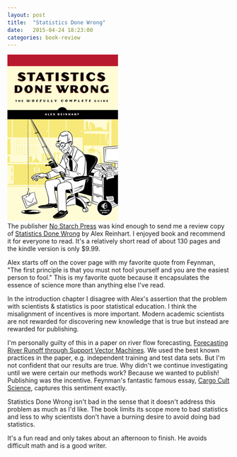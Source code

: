 ```yaml
---
layout: post
title:  "Statistics Done Wrong"
date:   2015-04-24 18:23:00
categories: book-review
---
```


![Book Cover](/assets/stas.png) <br/>
The publisher [No Starch Press](http://www.nostarch.com/) was kind enough to send me a review copy of [Statistics Done Wrong](http://www.amazon.com/Statistics-Done-Wrong-Woefully-Complete-ebook/dp/B00UMA61RE) by Alex Reinhart. I enjoyed book and recommend it for everyone to read. It's a relatively short read of about 130 pages and the kindle version is only $9.99.

Alex starts off on the cover page with my favorite quote from Feynman, "The first principle is that you must not fool yourself and you are the easiest person to fool." This is my favorite quote because it encapsulates the essence of science more than anything else I've read.

In the introduction chapter I disagree with Alex's assertion that the problem with scientists & statistics is poor statistical education. I think the misalignment of incentives is more important. Modern academic scientists are not rewarded for discovering new knowledge that is true but instead are rewarded for publishing.

I'm personally guilty of this in a paper on river flow forecasting, [Forecasting River Runoff through Support Vector Machines](/assets/icci2012_paper_revision_2.pdf). We used the best known practices in the paper, e.g. independent training and test data sets. But I'm not confident that our results are true. Why didn't we continue investigating until we were certain our methods work? Because we wanted to publish! Publishing was the incentive. Feynman's fantastic famous essay, [Cargo Cult Science](http://neurotheory.columbia.edu/~ken/cargo_cult.html), captures this sentiment exactly.


Statistics Done Wrong isn't bad in the sense that it doesn't address this problem as much as I'd like. The book limits its scope more to bad statistics and less to why scientists don't have a burning desire to avoid doing bad statistics.


It's a fun read and only takes about an afternoon to finish. He avoids difficult math and is a good writer.
